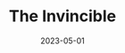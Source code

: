 ---
active: true
title: "The Invincible"
date: 2023-05-01
description: ""
links: {
    github: "",
    prod: "https://invinciblethegame.com/",
    dev: "",
}
image: {
    url: "",
    alt: "redacted",
}
tags: [
    "Vite", "TailwindCSS", "ES6", "Wordpress", "ACF", "AlpineJS",
]
---